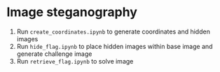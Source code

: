 # Image steganography
1. Run `create_coordinates.ipynb` to generate coordinates and hidden images
1. Run `hide_flag.ipynb` to place hidden images within base image and generate challenge image
1. Run `retrieve_flag.ipynb` to solve image
